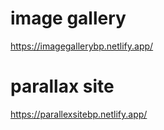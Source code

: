 # image gallery


https://imagegallerybp.netlify.app/


# parallax site


https://parallexsitebp.netlify.app/



